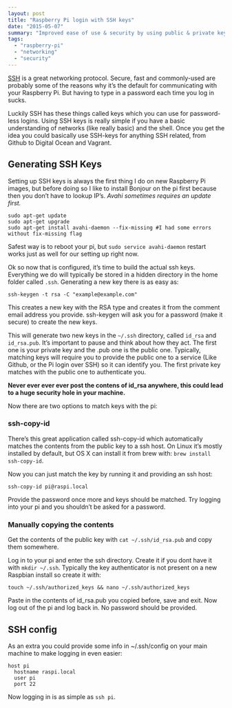 ```yaml
---
layout: post
title: "Raspberry Pi login with SSH keys"
date: "2015-05-07"
summary: "Improved ease of use & security by using public & private key pairs on the server"
tags:
  - "raspberry-pi"
  - "networking"
  - "security"
---
```


[SSH](https://en.wikipedia.org/wiki/Secure_Shell) is a great networking protocol. Secure, fast and commonly-used are probably some of the reasons why it’s the default for communicating with your Raspberry Pi. But having to type in a password each time you log in sucks.

Luckily SSH has these things called keys which you can use for password-less logins. Using SSH keys is really simple if you have a basic understanding of networks (like really basic) and the shell. Once you get the idea you could basically use SSH-keys for anything SSH related, from Github to Digital Ocean and Vagrant.

## Generating SSH Keys

Setting up SSH keys is always the first thing I do on new Raspberry Pi images, but before doing so I like to install Bonjour on the pi first because then you don’t have to lookup IP’s.
*Avahi sometimes requires an update first.*

```console
sudo apt-get update
sudo apt-get upgrade
sudo apt-get install avahi-daemon --fix-missing #I had some errors without fix-missing flag
```

Safest way is to reboot your pi, but `sudo service avahi-daemon` restart works just as well for our setting up right now.

Ok so now that is configured, it’s time to build the actual ssh keys.
Everything we do will typically be stored in a hidden directory in the home folder called `.ssh`. Generating a new key there is as easy as:

```console
ssh-keygen -t rsa -C "example@example.com"
```

This creates a new key with the RSA type and creates it from the comment email address you provide.   ssh-keygen will ask you for a password (make it secure) to create the new keys.

This will generate two new keys in the `~/.ssh` directory, called `id_rsa` and `id_rsa.pub`. It’s important to pause and think about how they act.
The first one is your private key and the .pub one is the public one. Typically, matching keys will require you to provide the public one to a service (Like Github, or the Pi login over SSH) so it can identify you. The first private key matches with the public one to authenticate you.

**Never ever ever ever post the contens of id_rsa anywhere, this could lead to a huge security hole in your machine.**

Now there are two options to match keys with the pi:

### ssh-copy-id

There’s this great application called ssh-copy-id which automatically matches the contents from the public key to a ssh host.
On Linux it’s mostly installed by default, but OS X can install it from brew with: `brew install ssh-copy-id`.

Now you can just match the key by running it and providing an ssh host:

```console
ssh-copy-id pi@raspi.local
```

Provide the password once more and keys should be matched. Try logging into your pi and you shouldn’t be asked for a password.

### Manually copying the contents

Get the contents of the public key with `cat ~/.ssh/id_rsa.pub` and copy them somewhere.

Log in to your pi and enter the ssh directory. Create it if you dont have it with `mkdir ~/.ssh`.
Typically the key authenticator is not present on a new Raspbian install so create it with:

```console
touch ~/.ssh/authorized_keys && nano ~/.ssh/authorized_keys
```

Paste in the contents of id_rsa.pub you copied before, save and exit.
Now log out of the pi and log back in. No password should be provided.

## SSH config

As an extra you could provide some info in ~/.ssh/config on your main machine to make logging in even easier:

```console
host pi
  hostname raspi.local
  user pi
  port 22
```

Now logging in is as simple as `ssh pi`.
